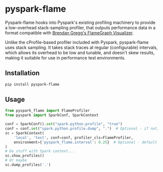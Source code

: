 # pyspark-flame
Pyspark-flame hooks into Pyspark's existing profiling machinery to provide a
low-overhead stack-sampling profiler, that outputs performance data in a
format compatible with
[Brendan Gregg's FlameGraph Visualizer](https://github.com/brendangregg/FlameGraph).

Unlike the cProfile-based profiler included with Pyspark, pyspark-flame uses
stack sampling. It takes stack traces at regular (configurable) intervals,
which allows its overhead to be low and tunable, and doesn't skew results,
making it suitable for use in performance test environments.

## Installation

```bash
pip install pyspark-flame
```

## Usage

```python
from pyspark_flame import FlameProfiler
from pyspark import SparkConf, SparkContext

conf = SparkConf().set("spark.python.profile", "true")
conf = conf.set("spark.python.profile.dump", ".")  # Optional - if not, dumps to stdout
sc = SparkContext(
    'local', 'test', conf=conf, profiler_cls=FlameProfiler,
    environment={'pyspark_flame.interval': 0.25}  # Optional - default is 0.2 seconds
)
# Do stuff with Spark context...
sc.show_profiles()
# Or maybe
sc.dump_profiles('.')
```
